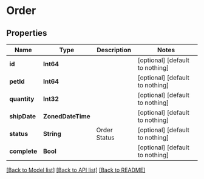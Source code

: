 # Order

## Properties
Name | Type | Description | Notes
------------ | ------------- | ------------- | -------------
**id** | **Int64** |  | [optional] [default to nothing]
**petId** | **Int64** |  | [optional] [default to nothing]
**quantity** | **Int32** |  | [optional] [default to nothing]
**shipDate** | **ZonedDateTime** |  | [optional] [default to nothing]
**status** | **String** | Order Status | [optional] [default to nothing]
**complete** | **Bool** |  | [optional] [default to nothing]

[[Back to Model list]](../README.md#documentation-for-models) [[Back to API list]](../README.md#documentation-for-api-endpoints) [[Back to README]](../README.md)


